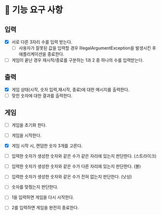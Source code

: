 # 🚀 기능 요구 사항

## 입력
- [x] 서로 다른 3자리 수를 입력 받는다. 
  - [ ] 사용자가 잘못된 값을 입력할 경우 IllegalArgumentException을 발생시킨 후 애플리케이션을 종료한다.
- [ ] 게임이 끝난 경우 재시작/종료를 구분하는 1과 2 중 하나의 수를 입력받는다.

## 출력 
- [x] 게임 상태(시작, 숫자 입력,재시작, 종료)에 대한 메시지를 출력한다. 
- [ ] 맞힌 숫자에 대한 결과를 출력한다. 

## 게임
- [ ] 게임을 초기화 한다.
- [ ] 게임을 시작한다. 
- [x] 게임 시작 시, 랜덤한 숫자 3개를 고른다. 
- [ ] 입력한 숫자가 생성한 숫자와 같은 수가 같은 자리에 있는지 판단한다. (스트라이크)
- [ ] 입력한 숫자가 생성한 숫자와 같은 수가 다른 자리에 있는지 판단한다. (볼)
- [ ] 입력한 숫자가 생성한 숫자와 같은 수가 전혀 없는지 판단한다. (낫싱)
- [ ] 숫자를 맞췄는지 판단한다.
- [ ] 1을 입력하면 게임을 다시 시작한다. 
- [ ] 2를 입력하면 게임을 완전히 종료한다. 

